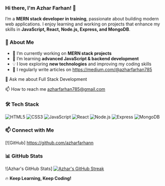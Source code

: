 ### Hi there, I'm Azhar Farhan! 👋

I’m a **MERN stack developer in training**, passionate about building modern web applications. I enjoy learning and working on projects that enhance my skills in **JavaScript, React, Node.js, Express, and MongoDB**.

### 🚀 About Me
- 🔭 I’m currently working on **MERN stack projects**
- 🌱 I’m learning **advanced JavaScript & backend development**
- 💡 I love exploring **new technologies** and improving my coding skills
- 📝 I regularly write articles on https://medium.com/@azharfarhan785

💬 Ask me about Full Stack Development

📫 How to reach me azharfarhan785@gmail.com

### 🛠️ Tech Stack
![HTML5](https://img.shields.io/badge/HTML5-E34F26?style=for-the-badge&logo=html5&logoColor=white)
![CSS3](https://img.shields.io/badge/CSS3-1572B6?style=for-the-badge&logo=css3&logoColor=white)
![JavaScript](https://img.shields.io/badge/JavaScript-F7DF1E?style=for-the-badge&logo=javascript&logoColor=black)
![React](https://img.shields.io/badge/React-61DAFB?style=for-the-badge&logo=react&logoColor=black)
![Node.js](https://img.shields.io/badge/Node.js-339933?style=for-the-badge&logo=nodedotjs&logoColor=white)
![Express](https://img.shields.io/badge/Express.js-000000?style=for-the-badge&logo=express&logoColor=white)
![MongoDB](https://img.shields.io/badge/MongoDB-47A248?style=for-the-badge&logo=mongodb&logoColor=white)

### 📫 Connect with Me
[![GitHub] https://github.com/azharfarhann

### 📊 GitHub Stats
![Azhar's GitHub Stats] [![Azhar's GitHub Streak](https://streak-stats.demolab.com/?user=azharfarhann&theme=tokyonight)](https://github.com/azharfarhann)


🔥 **Keep Learning, Keep Coding!**
